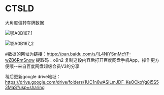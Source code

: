 # CTSLD
大角度偏转车牌数据


![鄂A0B167_1](https://github.com/ZhanRao/CTSLD/blob/main/image12/%E9%84%82A0B167_1.jpg)


![鄂A0B167_2](https://github.com/ZhanRao/CTSLD/blob/main/image12/%E9%84%82A0B167_2.jpg)

#数据的网址为链接：https://pan.baidu.com/s/1L4NiYSmMcYF-wZB6RmSnow 
提取码：o9n2 
复制这段内容后打开百度网盘手机App，操作更方便哦--来自百度网盘超级会员V3的分享

稍后更新google drive地址：
https://drive.google.com/drive/folders/1UC1n6wASiLmJDF_KeOCkoYg8i5S53MaS?usp=sharing

